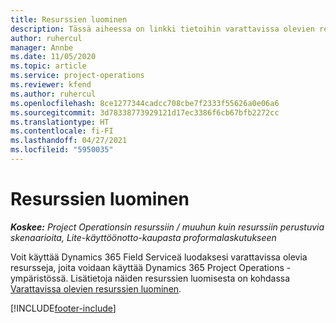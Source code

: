 ```yaml
---
title: Resurssien luominen
description: Tässä aiheessa on linkki tietoihin varattavissa olevien resurssien luomisesta.
author: ruhercul
manager: Annbe
ms.date: 11/05/2020
ms.topic: article
ms.service: project-operations
ms.reviewer: kfend
ms.author: ruhercul
ms.openlocfilehash: 8ce1277344cadcc708cbe7f2333f55626a0e06a6
ms.sourcegitcommit: 3d78338773929121d17ec3386f6cb67bfb2272cc
ms.translationtype: HT
ms.contentlocale: fi-FI
ms.lasthandoff: 04/27/2021
ms.locfileid: "5950035"
---
```

# <a name="create-resources"></a>Resurssien luominen

_**Koskee:** Project Operationsin resurssiin / muuhun kuin resurssiin perustuvia skenaarioita, Lite-käyttöönotto-kaupasta proformalaskutukseen_

Voit käyttää Dynamics 365 Field Serviceä luodaksesi varattavissa olevia resursseja, joita voidaan käyttää Dynamics 365 Project Operations -ympäristössä. Lisätietoja näiden resurssien luomisesta on kohdassa [Varattavissa olevien resurssien luominen](/dynamics365/field-service/set-up-bookable-resources).


[!INCLUDE[footer-include](../includes/footer-banner.md)]